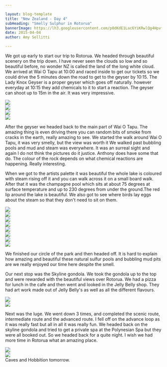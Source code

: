 ```yaml
---

layout: blog-template
title: "New Zealand - Day 4"
subHeading: "Smelly Sulphur in Rotorua"
bannerImage: https://lh3.googleusercontent.com/p0dKdE1Lac6YiKRwlQg4Hpvf5vf3VublxReUaI8KUkRL9bfEr0e55_SK8SUFYU8tPEEQ0oqCfR8yi5Kxw1FXtDPfVoI-wTAhZrSpVJVUG-yjl__8us5WqBlgZFFBUl2FB45g7tu81Q
date: 2015-04-04
author: Amy Sellitti

---
```


We got up early to start our trip to Rotorua. We headed through beautiful scenery on the trip down. I have never seen the clouds so low and so beautiful before, no wonder NZ is called the land of the long white cloud. We arrived at Wai O Tapu at 10:00 and raced inside to get our tickets so we could drive the 5 minutes down the road to get to the geyser by 10:15. The Lady Knox Geyser is a proper geyser which goes off naturally. however everyday at 10:15 they add chemicals to it to start a reaction. The geyser can shoot up to 15m in the air. It was very impressive. 

<div class="center-image"><img src="https://lh3.googleusercontent.com/e3TGnDAhD1Iym60-fl_EJfkCDE70SOfq-Uu1kLwWjgAsa2F4fhG4FxnL8mtdSNDA5mtaixQfegtjxbYqUEcoTmcPSAuE64qQhlTBU8jcO_v-exY_fN8CNBaMg8jRl0eIwPA1Uk7v1Q" /></div>
<div class="center-image"><img src="https://lh3.googleusercontent.com/yTdZH5qckLJArICNZsPVugCXcIu9ZNCUvvTDo03Ul1r5T5KvDhhBf39X7KTdgj8DIz_CLGNn1rIYbI7Wk-5sgWD22mlfAwktexCobQa54m8L0ODsNOWRjdmdAhvwEu4u3eU0neGzEw" /></div>
<div class="center-image"><img src="https://lh3.googleusercontent.com/xxlQNqZbYqOUeSTA1YOxp8Oc4QZHsD9eUwtfbx4tYjDBPLwsEvM5PrVn-jn1zCUcUy6l_cZfxv8TRc83eMgdvq85dafnr23FquJN0snP-PhScu3Ecg2qO7BgPa1bRHq-bkfDbA2scA" /></div>
<div class="center-image"><img src="https://lh3.googleusercontent.com/YMkkC6OXtQqPxMC_3rsvcdZxtngCqOkCZZvXO2H0DAvWYQ3P2bjWx_3Lhu0TR7iWfQq3xdVgvq3g929JhotownhRIYFeUEJhYChnP814aDpZUBq7-uYhK5yBkFVOU73paRg6YLKt9w" /></div>

After the geyser we headed back to the main part of Wai O Tapu. The amazing thing is even driving there you can random bits of smoke from cracks in the earth, really amazing to see. We started the walk around Wai O Tapu, it was very smelly, but the view was worth it We walked past bubbling pools and mud and steam was everywhere. It was an surreal sight and again I do not think the pictures do it justice. Anthony does have some that do. The colour of the rock depends on what chemical reactions are happening. Really interesting.

When we got to the artists palette it was beautiful the whole lake is coloured with steam rising off it and you can walk across it on a small board walk. After that it was the champagne pool which sits at about 75 degrees at surface temperature and up to 230 degrees from under the ground.The red lip around the lake is beautiful. We also got to see where birds lay eggs about the steam so that they don't need to sit on them.

<div class="center-image"><img src="https://lh3.googleusercontent.com/Q2blYtsHrPSRfGJqj3zc3G2Bhg75AoQO2k0qt-8XlLPfZBqzkI017ehRiFLLLBoQpMwGdeZ3wItBvLdigi8BjEk0jemug9N9zo00eISLmTraE2vyBF9Uk_tN3sJcGYEjCJJHs60QLQ" /></div>
<div class="center-image"><img src="https://lh3.googleusercontent.com/473hsNcB9u1nTr9YiOF6rn29H53Rioj322E_nJI4jySo7dqTGiCii8rNKSA33YKuaAVTZ5o1cBg98EWvT0fVUc68YAyZLEBWRhp8cxTPncQ9eCIlxSDP0VFTTAsY0vg6LIeIVpysJQ" /></div>
<div class="center-image"><img src="https://lh3.googleusercontent.com/HvbK52FMDqv8iIlfDGa3tURDXHG9vrRbqJyY7HxSrfK8ZgQgcVRh9jPKhwWaKf0CY02yLRBF_smOUcOqVK_wby8jOlzC0Qp-gRR0cO6my_uzC89TNdQa9O1epeRGXCTGMgcd2QlsNA" /></div>
<div class="center-image"><img src="https://lh3.googleusercontent.com/YjEwgVxDlN4V4K08BdbyR6Zmr0OHiwNAuxcZOZbRHwByycaQAbtEqTuNJ3qzveac1-7t4mCRRECcv9EXeifPYrYUbcOh5XnzSanxYddG7EVXX-3bqWRvImLubuR4bIR6vtEK2zTCcw" /></div>
<div class="center-image"><img src="https://lh3.googleusercontent.com/r6Nh4W5FVRZc-pTlv3iktVexvbVFCVJIrz0HuOeoJtjheQJ5fH-XJ4nWUcN5Rik8SYDaR3xddNCki347nqNgWO1rRW9eezKrgI4pAvcRVMwTnAjEuuW9D7yFNKyk6LJvdKq4sbzO1Q" /></div>
<div class="center-image"><img src="https://lh3.googleusercontent.com/p0dKdE1Lac6YiKRwlQg4Hpvf5vf3VublxReUaI8KUkRL9bfEr0e55_SK8SUFYU8tPEEQ0oqCfR8yi5Kxw1FXtDPfVoI-wTAhZrSpVJVUG-yjl__8us5WqBlgZFFBUl2FB45g7tu81Q" /></div>
<div class="center-image"><img src="https://lh3.googleusercontent.com/YIM5vy5yT9O3oL820RXM4K8AGTI4EG3epqXzqyRODfCTI9StBO3Br4BaiATFGakbbYgV3A-Sr-bkNk6kqfIhX58KBxmeP-0PRo3xzltruoqDyppYHihwCBNSrRh5qRioZzVzHzqEZg" /></div>
<div class="center-image"><img src="https://lh3.googleusercontent.com/miqfEKJezVjnzkfoLmcxuQSw6mB4EcubdLouHJ-LUW_QzH8FjphkTA-U5x3mT04cLXE2ZsZSbZlx-DHdV-aT1Nx262quWGOe1KoWnyWEI4nFGNeHINmp4XqNXRw5Mfx7qJK5qX7vGw" /></div>

We finished our circle of the park and then headed off. It is hard to explain how amazing and beautiful these natural sulfur pools and bubbling mud pits are we really enjoyed our time here despite the smell.

Our next stop was the Skyline gondola. We took the gondola up to the top and were rewarded with the beautiful views over Rotorua. We had a pizza for lunch in the cafe and then went and looked in the Jelly Belly shop. They had art work made out of Jelly Belly's as well as all the different flavours. 

<div class="center-image"><img src="https://lh3.googleusercontent.com/jSOt4E2zy0rANxcnI9O2eZe5yJVVFIZHtLdtoJQuBnDS1L2zpznawinnqAknVstGyAw8_DsnSorz3FBTi7XwyqF3ZQG4yBoeR11VrkPRd2YoGwmoI3-pVPj-XqWNX7zCJIIk04CM1A" /></div>
<div class="center-image"><img src="https://lh3.googleusercontent.com/4HdJa5h74BS2JO0nAw7D5cfmow5xgYimgJSgZrnPNzkOjaZUV9LrDyQa_dXGM4bTfTDEQQzE20TOuAZ087xD9u0dm7duetXgWHl5_VJDmimOz5XAvYq74U1uh4E6zElff8SYoSO9mQ" /></div>

Next was the luge. We went down 3 times, and completed the scenic route, intermediate route and the advanced route. I fell off on the advance loop as it was really fast but all in all it was really fun. We headed back on the skyline gondola and tried to get a private spa at the Polynesian Spa but they were all booked out. So we headed back for a quite night. I wish we had more time in Rotorua what an amazing place.

<div class="center-image"><img src="https://lh3.googleusercontent.com/mms3_Qn9mq8CHaAWukDCGrycCz_xd1lvjnEeafB23WZwnxXhDFrAemItJA5O2ksmWVHhPIKtXo8L26tBwDGmcAjdr5aVAvCRVWdZdbWVaOWdnd0tCI7UiEQdaP0a0D89ubmRbf-c3w" /></div>
<div class="center-image"><img src="https://lh3.googleusercontent.com/hwU-CBilwXmr3nunU5FmlNxG4MhVgTRPrJfdJI_xZk9-Z4dHtT2jEESwA6Hz96Y4Jtjn1SwTuYPsmsyyj7pndxDhP3QlxiJCKOMk-Y7XMrklu2lRBKJXIJGwFZ79Jb6dm6t47LnIDA" /></div>
Caves and Hobbition tomorrow.

